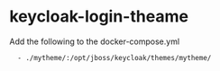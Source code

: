 # keycloak-login-theame

Add the following to the docker-compose.yml

```
  - ./mytheme/:/opt/jboss/keycloak/themes/mytheme/
```

